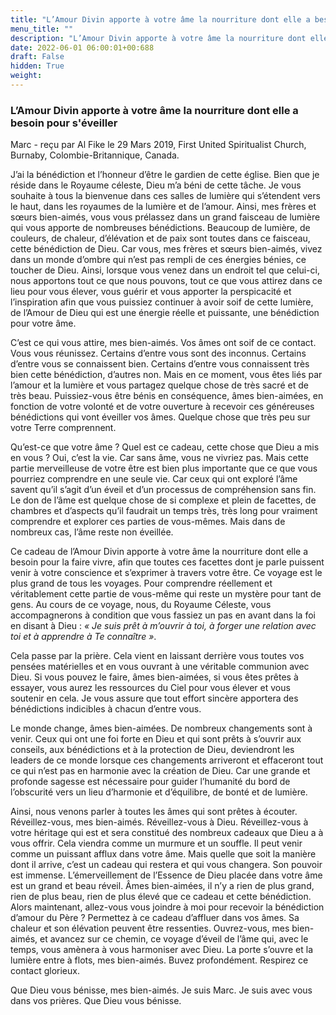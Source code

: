 ```yaml
---
title: "L’Amour Divin apporte à votre âme la nourriture dont elle a besoin pour s'éveiller"
menu_title: ""
description: "L’Amour Divin apporte à votre âme la nourriture dont elle a besoin pour s'éveiller"
date: 2022-06-01 06:00:01+00:688
draft: False
hidden: True
weight:
---
```

### L’Amour Divin apporte à votre âme la nourriture dont elle a besoin pour s'éveiller

Marc - reçu par Al Fike le 29 Mars 2019, First United Spiritualist Church, Burnaby, Colombie-Britannique, Canada.

J’ai la bénédiction et l’honneur d’être le gardien de cette église. Bien que je réside dans le Royaume céleste, Dieu m’a béni de cette tâche. Je vous souhaite à tous la bienvenue dans ces salles de lumière qui s’étendent vers le haut, dans les royaumes de la lumière et de l’amour. Ainsi, mes frères et sœurs bien-aimés, vous vous prélassez dans un grand faisceau de lumière qui vous apporte de nombreuses bénédictions. Beaucoup de lumière, de couleurs, de chaleur, d’élévation et de paix sont toutes dans ce faisceau, cette bénédiction de Dieu. Car vous, mes frères et sœurs bien-aimés, vivez dans un monde d’ombre qui n’est pas rempli de ces énergies bénies, ce toucher de Dieu. Ainsi, lorsque vous venez dans un endroit tel que celui-ci, nous apportons tout ce que nous pouvons, tout ce que vous attirez dans ce lieu pour vous élever, vous guérir et vous apporter la perspicacité et l’inspiration afin que vous puissiez continuer à avoir soif de cette lumière, de l’Amour de Dieu qui est une énergie réelle et puissante, une bénédiction pour votre âme.

C’est ce qui vous attire, mes bien-aimés. Vos âmes ont soif de ce contact. Vous vous réunissez. Certains d’entre vous sont des inconnus. Certains d’entre vous se connaissent bien. Certains d’entre vous connaissent très bien cette bénédiction, d’autres non. Mais en ce moment, vous êtes liés par l’amour et la lumière et vous partagez quelque chose de très sacré et de très beau. Puissiez-vous être bénis en conséquence, âmes bien-aimées, en fonction de votre volonté et de votre ouverture à recevoir ces généreuses bénédictions qui vont éveiller vos âmes. Quelque chose que très peu sur votre Terre comprennent.

Qu’est-ce que votre âme ? Quel est ce cadeau, cette chose que Dieu a mis en vous ? Oui, c’est la vie. Car sans âme, vous ne vivriez pas. Mais cette partie merveilleuse de votre être est bien plus importante que ce que vous pourriez comprendre en une seule vie. Car ceux qui ont exploré l’âme savent qu’il s’agit d’un éveil et d’un processus de compréhension sans fin. Le don de l’âme est quelque chose de si complexe et plein de facettes, de chambres et d’aspects qu’il faudrait un temps très, très long pour vraiment comprendre et explorer ces parties de vous-mêmes. Mais dans de nombreux cas, l’âme reste non éveillée.

Ce cadeau de l’Amour Divin apporte à votre âme la nourriture dont elle a besoin pour la faire vivre, afin que toutes ces facettes dont je parle puissent venir à votre conscience et s’exprimer à travers votre être. Ce voyage est le plus grand de tous les voyages. Pour comprendre réellement et véritablement cette partie de vous-même qui reste un mystère pour tant de gens. Au cours de ce voyage, nous, du Royaume Céleste, vous accompagnerons à condition que vous fassiez un pas en avant dans la foi en disant à Dieu : *« Je suis prêt à m’ouvrir à toi, à forger une relation avec toi et à apprendre à Te connaître »*.

Cela passe par la prière. Cela vient en laissant derrière vous toutes vos pensées matérielles et en vous ouvrant à une véritable communion avec Dieu. Si vous pouvez le faire, âmes bien-aimées, si vous êtes prêtes à essayer, vous aurez les ressources du Ciel pour vous élever et vous soutenir en cela. Je vous assure que tout effort sincère apportera des bénédictions indicibles à chacun d’entre vous.

Le monde change, âmes bien-aimées. De nombreux changements sont à venir. Ceux qui ont une foi forte en Dieu et qui sont prêts à s’ouvrir aux conseils, aux bénédictions et à la protection de Dieu, deviendront les leaders de ce monde lorsque ces changements arriveront et effaceront tout ce qui n’est pas en harmonie avec la création de Dieu. Car une grande et profonde sagesse est nécessaire pour guider l’humanité du bord de l’obscurité vers un lieu d’harmonie et d’équilibre, de bonté et de lumière.

Ainsi, nous venons parler à toutes les âmes qui sont prêtes à écouter. Réveillez-vous, mes bien-aimés. Réveillez-vous à Dieu. Réveillez-vous à votre héritage qui est et sera constitué des nombreux cadeaux que Dieu a à vous offrir. Cela viendra comme un murmure et un souffle. Il peut venir comme un puissant afflux dans votre âme. Mais quelle que soit la manière dont il arrive, c’est un cadeau qui restera et qui vous changera. Son pouvoir est immense. L’émerveillement de l’Essence de Dieu placée dans votre âme est un grand et beau réveil. Âmes bien-aimées, il n’y a rien de plus grand, rien de plus beau, rien de plus élevé que ce cadeau et cette bénédiction. Alors maintenant, allez-vous vous joindre à moi pour recevoir la bénédiction d’amour du Père ? Permettez à ce cadeau d’affluer dans vos âmes. Sa chaleur et son élévation peuvent être ressenties. Ouvrez-vous, mes bien-aimés, et avancez sur ce chemin, ce voyage d’éveil de l’âme qui, avec le temps, vous amènera à vous harmoniser avec Dieu. La porte s’ouvre et la lumière entre à flots, mes bien-aimés. Buvez profondément. Respirez ce contact glorieux.

Que Dieu vous bénisse, mes bien-aimés. Je suis Marc. Je suis avec vous dans vos prières. Que Dieu vous bénisse.

